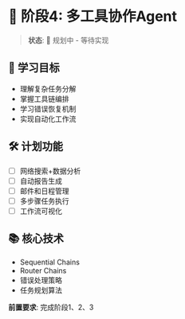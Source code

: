 # 🔧 阶段4: 多工具协作Agent

> **状态**: 🚧 规划中 - 等待实现

## 🎯 学习目标
- 理解复杂任务分解
- 掌握工具链编排
- 学习错误恢复机制
- 实现自动化工作流

## 🛠️ 计划功能
- [ ] 网络搜索+数据分析
- [ ] 自动报告生成
- [ ] 邮件和日程管理
- [ ] 多步骤任务执行
- [ ] 工作流可视化

## 📚 核心技术
- Sequential Chains
- Router Chains
- 错误处理策略
- 任务规划算法

**前置要求**: 完成阶段1、2、3